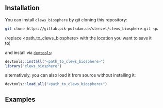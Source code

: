 ## Installation

You can install `clews_biosphere` by git cloning this repository:

```bash
git clone https://gitlab.pik-potsdam.de/stenzel/clews_biosphere.git <path_to_clews_biosphere>
```
(replace <path_to_clews_biosphere> with the location you want to save it to)

and install via  [`devtools`](https://rawgit.com/rstudio/cheatsheets/master/package-development.pdf):

```R
devtools::install("<path_to_clews_biosphere>")
library("clews_biosphere")
```

alternatively, you can also load it from source without installing it:

```R
devtools::load_all("<path_to_clews_biosphere>")
```

## Examples
